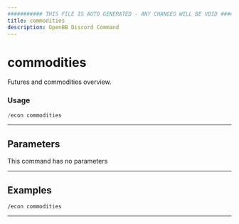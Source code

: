 ```yaml
---
########### THIS FILE IS AUTO GENERATED - ANY CHANGES WILL BE VOID ###########
title: commodities
description: OpenBB Discord Command
---
```


# commodities

Futures and commodities overview.

### Usage

```python wordwrap
/econ commodities
```

---

## Parameters

This command has no parameters



---

## Examples

```
/econ commodities
```
---
